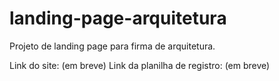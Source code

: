 # landing-page-arquitetura
Projeto de landing page para firma de arquitetura.

Link do site: (em breve)
Link da planilha de registro: (em breve)

